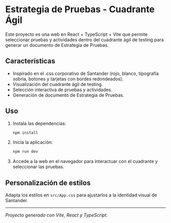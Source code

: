 # Estrategia de Pruebas - Cuadrante Ágil

Este proyecto es una web en React + TypeScript + Vite que permite seleccionar pruebas y actividades dentro del cuadrante ágil de testing para generar un documento de Estrategia de Pruebas.

## Características

- Inspirado en el .css corporativo de Santander (rojo, blanco, tipografía sobria, botones y tarjetas con bordes redondeados).
- Visualización del cuadrante ágil de testing.
- Selección interactiva de pruebas y actividades.
- Generación de documento de Estrategia de Pruebas.

## Uso

1. Instala las dependencias:

   ```bash
   npm install
   ```

2. Inicia la aplicación:

   ```bash
   npm run dev
   ```

3. Accede a la web en el navegador para interactuar con el cuadrante y seleccionar las pruebas.

## Personalización de estilos

Adapta los estilos en `src/App.css` para ajustarlos a la identidad visual de Santander.

---

_Proyecto generado con Vite, React y TypeScript._
